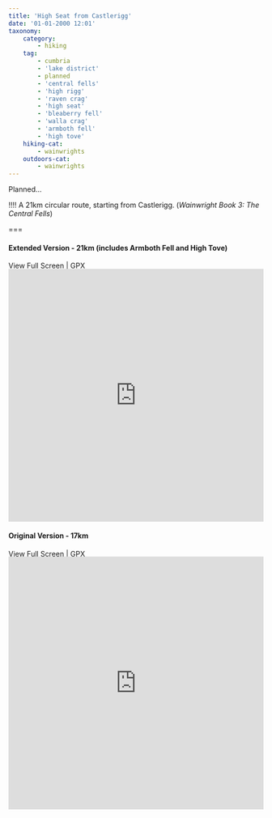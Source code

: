 ```yaml
---
title: 'High Seat from Castlerigg'
date: '01-01-2000 12:01'
taxonomy:
    category:
        - hiking
    tag:
        - cumbria
        - 'lake district'
        - planned
        - 'central fells'
        - 'high rigg'
        - 'raven crag'
        - 'high seat'
        - 'bleaberry fell'
        - 'walla crag'
        - 'armboth fell'
        - 'high tove'
    hiking-cat:
        - wainwrights
    outdoors-cat:
        - wainwrights
---
```


Planned...

!!!! A 21km circular route, starting from Castlerigg. (_Wainwright Book 3: The Central Fells_)

===

#### Extended Version - 21km (includes Armboth Fell and High Tove)

[View Full Screen](https://map.mootparadox.com/full/highseat-ext-plan) | [GPX](https://map.mootparadox.com/gpx/highseat-ext-plan)  
<p><iframe src="https://map.mootparadox.com/embed/highseat-ext-plan" height="500" width="100%" style="border:none; margin-top:-1.2em;"></iframe></p>

#### Original Version - 17km

[View Full Screen](https://map.mootparadox.com/full/highseat-plan) | [GPX](https://map.mootparadox.com/gpx/highseat-plan)  
<p><iframe src="https://map.mootparadox.com/embed/highseat-plan" height="500" width="100%" style="border:none; margin-top:-1.2em;"></iframe></p>